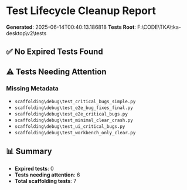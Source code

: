 # Test Lifecycle Cleanup Report

**Generated**: 2025-06-14T00:40:13.186818
**Tests Root**: F:\CODE\TKA\tka-desktop\v2\tests

## ✅ No Expired Tests Found

## ⚠️ Tests Needing Attention

### Missing Metadata
- `scaffolding\debug\test_critical_bugs_simple.py`
- `scaffolding\debug\test_e2e_bug_fixes_final.py`
- `scaffolding\debug\test_e2e_critical_bugs.py`
- `scaffolding\debug\test_minimal_clear_crash.py`
- `scaffolding\debug\test_ui_critical_bugs.py`
- `scaffolding\debug\test_workbench_only_clear.py`

## 📊 Summary

- **Expired tests**: 0
- **Tests needing attention**: 6
- **Total scaffolding tests**: 7
